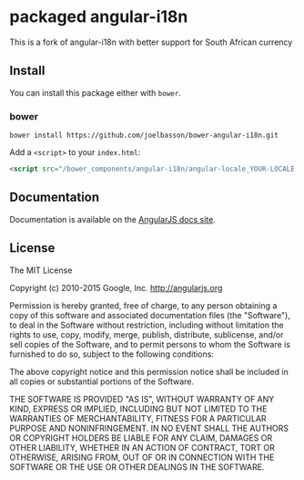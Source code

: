 # packaged angular-i18n

This is a fork of angular-i18n with better support for South African currency 

## Install

You can install this package either with `bower`.

### bower

```shell
bower install https://github.com/joelbasson/bower-angular-i18n.git
```

Add a `<script>` to your `index.html`:

```html
<script src="/bower_components/angular-i18n/angular-locale_YOUR-LOCALE.js"></script>
```

## Documentation

Documentation is available on the
[AngularJS docs site](http://docs.angularjs.org/guide/i18n).

## License

The MIT License

Copyright (c) 2010-2015 Google, Inc. http://angularjs.org

Permission is hereby granted, free of charge, to any person obtaining a copy
of this software and associated documentation files (the "Software"), to deal
in the Software without restriction, including without limitation the rights
to use, copy, modify, merge, publish, distribute, sublicense, and/or sell
copies of the Software, and to permit persons to whom the Software is
furnished to do so, subject to the following conditions:

The above copyright notice and this permission notice shall be included in
all copies or substantial portions of the Software.

THE SOFTWARE IS PROVIDED "AS IS", WITHOUT WARRANTY OF ANY KIND, EXPRESS OR
IMPLIED, INCLUDING BUT NOT LIMITED TO THE WARRANTIES OF MERCHANTABILITY,
FITNESS FOR A PARTICULAR PURPOSE AND NONINFRINGEMENT. IN NO EVENT SHALL THE
AUTHORS OR COPYRIGHT HOLDERS BE LIABLE FOR ANY CLAIM, DAMAGES OR OTHER
LIABILITY, WHETHER IN AN ACTION OF CONTRACT, TORT OR OTHERWISE, ARISING FROM,
OUT OF OR IN CONNECTION WITH THE SOFTWARE OR THE USE OR OTHER DEALINGS IN
THE SOFTWARE.
